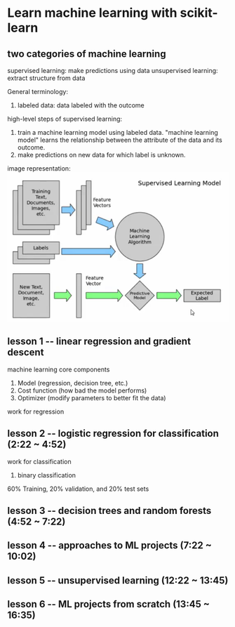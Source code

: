 # Learn machine learning with scikit-learn

## two categories of machine learning

supervised learning: make predictions using data
unsupervised learning: extract structure from data

General terminology:

1. labeled data: data labeled with the outcome

high-level steps of supervised learning:

1. train a machine learning model using labeled data.
"machine learning model" learns the relationship between the attribute of the data and its outcome.
2. make predictions on new data for which label is unknown.

image representation:
![Alt text](image.png)

## lesson 1 -- linear regression and gradient descent

machine learning core components

1. Model (regression, decision tree, etc.)
2. Cost function (how bad the model performs)
3. Optimizer (modify parameters to better fit the data)

work for regression

## lesson 2 -- logistic regression for classification (2:22 ~ 4:52)

work for classification

1. binary classification

60% Training, 20% validation, and 20% test sets

## lesson 3 -- decision trees and random forests (4:52 ~ 7:22)

## lesson 4 -- approaches to ML projects (7:22 ~ 10:02)

## lesson 5 -- unsupervised learning (12:22 ~ 13:45)

## lesson 6 -- ML projects from scratch (13:45 ~ 16:35)
